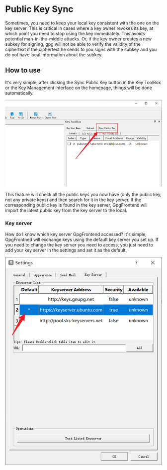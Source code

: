 # Public Key Sync

Sometimes, you need to keep your local key consistent with the one on the key server. This is critical in cases where a key owner revokes its key, at which point you need to stop using the key immediately. This avoids potential man-in-the-middle attacks. Or, if the key owner creates a new subkey for signing, gpg will not be able to verify the validity of the ciphertext if the ciphertext he sends to you signs with the subkey and you do not have local information about the subkey.

## How to use

It's very simple, after clicking the Sync Public Key button in the Key ToolBox or the Key Management interface on the homepage, things will be done automatically.

![image-20220101232228519](_media/automatic-pubkey-exchange/image-20220101232228519.png)

This feature will check all the public keys you now have (only the public key, not any private keys) and then search for it in the key server. If the corresponding public key is found in the key server, GpgFrontend will import the latest public key from the key server to the local.

### Key server

How do I know which key server GpgFrontend accessed? It's simple, GpgFrontned will exchange keys using the default key server you set up. If you need to change the key server you need to access, you just need to add your key server in the settings and set it as the default.

![image-20220101232902590](_media/automatic-pubkey-exchange/image-20220101232902590.png)
